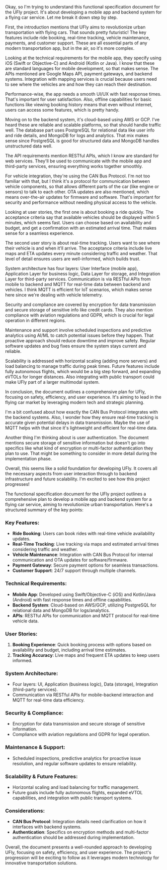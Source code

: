 <reasoning>
Okay, so I'm trying to understand this functional specification document for the UFly project. It's about developing a mobile app and backend system for a flying car service. Let me break it down step by step.

First, the introduction mentions that UFly aims to revolutionize urban transportation with flying cars. That sounds pretty futuristic! The key features include ride booking, real-time tracking, vehicle maintenance, payments, and customer support. These are all essential parts of any modern transportation app, but in the air, so it's more complex.

Looking at the technical requirements for the mobile app, they specify using iOS (Swift or Objective-C) and Android (Kotlin or Java). I know that these are standard languages for mobile development, so that makes sense. The APIs mentioned are Google Maps API, payment gateways, and backend systems. Integration with mapping services is crucial because users need to see where the vehicles are and how they can reach their destination.

Performance-wise, the app needs a smooth UI/UX with fast response times. That's important for user satisfaction. Also, offline capabilities for basic functions like viewing booking history means that even without internet, users can access some features, which is pretty handy.

Moving on to the backend system, it's cloud-based using AWS or GCP. I've heard these are reliable and scalable platforms, so that should handle traffic well. The database part uses PostgreSQL for relational data like user info and ride details, and MongoDB for logs and analytics. That mix makes sense since PostgreSQL is good for structured data and MongoDB handles unstructured data well.

The API requirements mention RESTful APIs, which I know are standard for web services. They'll be used to communicate with the mobile app and third-party services, ensuring everything works together smoothly.

For vehicle integration, they're using the CAN Bus Protocol. I'm not too familiar with that, but I think it's a protocol for communication between vehicle components, so that allows different parts of the car (like engine or sensors) to talk to each other. OTA updates are also mentioned, which means over-the-air updates for firmware and software. That's important for security and performance without needing physical access to the vehicle.

Looking at user stories, the first one is about booking a ride quickly. The acceptance criteria say that available vehicles should be displayed within 5 minutes, which seems fast. Users can choose based on availability and budget, and get a confirmation with an estimated arrival time. That makes sense for a seamless experience.

The second user story is about real-time tracking. Users want to see where their vehicle is and when it'll arrive. The acceptance criteria include live maps and ETA updates every minute considering traffic and weather. That level of detail ensures users are well-informed, which builds trust.

System architecture has four layers: User Interface (mobile app), Application Layer for business logic, Data Layer for storage, and Integration Layer for third-party services. Communication is via RESTful APIs from mobile to backend and MQTT for real-time data between backend and vehicles. I think MQTT is efficient for IoT scenarios, which makes sense here since we're dealing with vehicle telemetry.

Security and compliance are covered by encryption for data transmission and secure storage of sensitive info like credit cards. They also mention compliance with aviation regulations and GDPR, which is crucial for legal operation in different regions.

Maintenance and support involve scheduled inspections and predictive analytics using AI/ML to catch potential issues before they happen. That proactive approach should reduce downtime and improve safety. Regular software updates and bug fixes ensure the system stays current and reliable.

Scalability is addressed with horizontal scaling (adding more servers) and load balancing to manage traffic during peak times. Future features include fully autonomous flights, which would be a big step forward, and expanding eVTOLs for longer distances. Also integrating with public transport could make UFly part of a larger multimodal system.

In conclusion, the document outlines a comprehensive plan for UFly, focusing on safety, efficiency, and user experience. It's aiming to lead in the flying car market by leveraging modern tech and strategic planning.

I'm a bit confused about how exactly the CAN Bus Protocol integrates with the backend systems. Also, I wonder how they ensure real-time tracking is accurate given potential delays in data transmission. Maybe the use of MQTT helps with that since it's lightweight and efficient for real-time data.

Another thing I'm thinking about is user authentication. The document mentions secure storage of sensitive information but doesn't go into specifics like what kind of encryption or multi-factor authentication they plan to use. That might be something to consider in more detail during the implementation phase.

Overall, this seems like a solid foundation for developing UFly. It covers all the necessary aspects from user interaction through to backend infrastructure and future scalability. I'm excited to see how this project progresses!
</reasoning>

The functional specification document for the UFly project outlines a comprehensive plan to develop a mobile app and backend system for a flying car service, aiming to revolutionize urban transportation. Here's a structured summary of the key points:

### Key Features:
- **Ride Booking**: Users can book rides with real-time vehicle availability updates.
- **Real-Time Tracking**: Live tracking via maps and estimated arrival times considering traffic and weather.
- **Vehicle Maintenance**: Integration with CAN Bus Protocol for internal communication and OTA updates for software/firmware.
- **Payment Gateway**: Secure payment options for seamless transactions.
- **Customer Support**: 24/7 support through multiple channels.

### Technical Requirements:
- **Mobile App**: Developed using Swift/Objective-C (iOS) and Kotlin/Java (Android) with fast response times and offline capabilities.
- **Backend System**: Cloud-based on AWS/GCP, utilizing PostgreSQL for relational data and MongoDB for logs/analytics.
- **APIs**: RESTful APIs for communication and MQTT protocol for real-time vehicle data.

### User Stories:
1. **Booking Experience**: Quick booking process with options based on availability and budget, including arrival time estimates.
2. **Tracking Accuracy**: Live maps and frequent ETA updates to keep users informed.

### System Architecture:
- Four layers: UI, Application (business logic), Data (storage), Integration (third-party services).
- Communication via RESTful APIs for mobile-backend interaction and MQTT for real-time data efficiency.

### Security & Compliance:
- Encryption for data transmission and secure storage of sensitive information.
- Compliance with aviation regulations and GDPR for legal operation.

### Maintenance & Support:
- Scheduled inspections, predictive analytics for proactive issue resolution, and regular software updates to ensure reliability.

### Scalability & Future Features:
- Horizontal scaling and load balancing for traffic management.
- Future goals include fully autonomous flights, expanded eVTOL capabilities, and integration with public transport systems.

### Considerations:
- **CAN Bus Protocol**: Integration details need clarification on how it interfaces with backend systems.
- **Authentication**: Specifics on encryption methods and multi-factor authentication should be addressed during implementation.

Overall, the document presents a well-rounded approach to developing UFly, focusing on safety, efficiency, and user experience. The project's progression will be exciting to follow as it leverages modern technology for innovative transportation solutions.